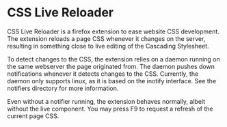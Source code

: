 CSS Live Reloader
=================

CSS Live Reloader is a firefox extension to ease website CSS development. The extension reloads a page CSS whenever it changes on the server, resulting in something close to live editing of the Cascading Stylesheet. 

To detect changes to the CSS, the extension relies on a daemon running on the same webserver the page originated from. The daemon pushes down notifications whenever it detects changes to the CSS. Currently, the daemon only supports linux, as it is based on the inotify interface. See the notifiers directory for more information. 

Even without a notifier running, the extension behaves normally, albeit without the live component. You may press F9 to request a refresh of the current page CSS.


